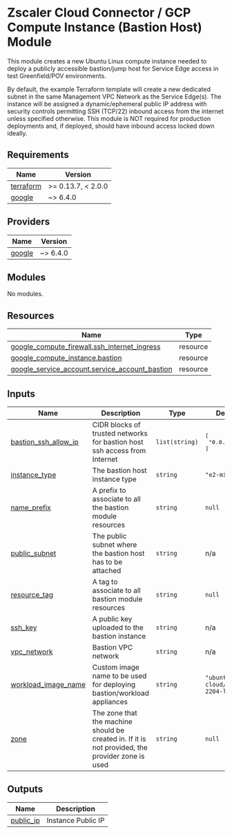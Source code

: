 # Zscaler Cloud Connector / GCP Compute Instance (Bastion Host) Module

This module creates a new Ubuntu Linux compute instance needed to deploy a publicly accessible bastion/jump host for Service Edge access in test Greenfield/POV environments.

By default, the example Terraform template will create a new dedicated subnet in the same Management VPC Network as the Service Edge(s). The instance will be assigned a dynamic/ephemeral public IP address with security controls permitting SSH (TCP/22) inbound access from the internet unless specified otherwise. This module is NOT required for production deployments and, if deployed, should have inbound access locked down ideally.

<!-- BEGINNING OF PRE-COMMIT-TERRAFORM DOCS HOOK -->
## Requirements

| Name | Version |
|------|---------|
| <a name="requirement_terraform"></a> [terraform](#requirement\_terraform) | >= 0.13.7, < 2.0.0 |
| <a name="requirement_google"></a> [google](#requirement\_google) | ~> 6.4.0 |

## Providers

| Name | Version |
|------|---------|
| <a name="provider_google"></a> [google](#provider\_google) | ~> 6.4.0 |

## Modules

No modules.

## Resources

| Name | Type |
|------|------|
| [google_compute_firewall.ssh_internet_ingress](https://registry.terraform.io/providers/hashicorp/google/latest/docs/resources/compute_firewall) | resource |
| [google_compute_instance.bastion](https://registry.terraform.io/providers/hashicorp/google/latest/docs/resources/compute_instance) | resource |
| [google_service_account.service_account_bastion](https://registry.terraform.io/providers/hashicorp/google/latest/docs/resources/service_account) | resource |

## Inputs

| Name | Description | Type | Default | Required |
|------|-------------|------|---------|:--------:|
| <a name="input_bastion_ssh_allow_ip"></a> [bastion\_ssh\_allow\_ip](#input\_bastion\_ssh\_allow\_ip) | CIDR blocks of trusted networks for bastion host ssh access from Internet | `list(string)` | <pre>[<br>  "0.0.0.0/0"<br>]</pre> | no |
| <a name="input_instance_type"></a> [instance\_type](#input\_instance\_type) | The bastion host instance type | `string` | `"e2-micro"` | no |
| <a name="input_name_prefix"></a> [name\_prefix](#input\_name\_prefix) | A prefix to associate to all the bastion module resources | `string` | `null` | no |
| <a name="input_public_subnet"></a> [public\_subnet](#input\_public\_subnet) | The public subnet where the bastion host has to be attached | `string` | n/a | yes |
| <a name="input_resource_tag"></a> [resource\_tag](#input\_resource\_tag) | A tag to associate to all bastion module resources | `string` | `null` | no |
| <a name="input_ssh_key"></a> [ssh\_key](#input\_ssh\_key) | A public key uploaded to the bastion instance | `string` | n/a | yes |
| <a name="input_vpc_network"></a> [vpc\_network](#input\_vpc\_network) | Bastion VPC network | `string` | n/a | yes |
| <a name="input_workload_image_name"></a> [workload\_image\_name](#input\_workload\_image\_name) | Custom image name to be used for deploying bastion/workload appliances | `string` | `"ubuntu-os-cloud/ubuntu-2204-lts"` | no |
| <a name="input_zone"></a> [zone](#input\_zone) | The zone that the machine should be created in. If it is not provided, the provider zone is used | `string` | `null` | no |

## Outputs

| Name | Description |
|------|-------------|
| <a name="output_public_ip"></a> [public\_ip](#output\_public\_ip) | Instance Public IP |
<!-- END OF PRE-COMMIT-TERRAFORM DOCS HOOK -->
